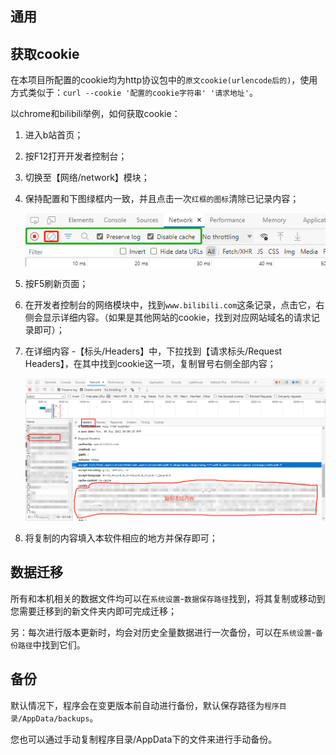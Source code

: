 ## 通用 <!-- {docsify-ignore} -->

## 获取cookie

在本项目所配置的cookie均为http协议包中的`原文cookie(urlencode后的)`，使用方式类似于：`curl --cookie '配置的cookie字符串' '请求地址'`。

以chrome和bilibili举例，如何获取cookie：

1. 进入b站首页；
2. 按F12打开开发者控制台；
3. 切换至【网络/network】模块；
4. 保持配置和下图绿框内一致，并且点击一次`红框的图标`清除已记录内容；

    ![common-cookie](../img/common-cookie-1.png)
5. 按F5刷新页面；
6. 在开发者控制台的网络模块中，找到`www.bilibili.com`这条记录，点击它，右侧会显示详细内容。（如果是其他网站的cookie，找到对应网站域名的请求记录即可）；
7. 在详细内容 -【标头/Headers】中，下拉找到【请求标头/Request Headers】，在其中找到cookie这一项，复制冒号右侧全部内容；

    ![common-cookie](../img/common-cookie-2.png)
8. 将复制的内容填入本软件相应的地方并保存即可；

## 数据迁移

所有和本机相关的数据文件均可以在`系统设置`-`数据保存路径`找到，将其复制或移动到您需要迁移到的新文件夹内即可完成迁移；

另：每次进行版本更新时，均会对历史全量数据进行一次备份，可以在`系统设置`-`备份路径`中找到它们。

## 备份

默认情况下，程序会在变更版本前自动进行备份，默认保存路径为`程序目录/AppData/backups`。

您也可以通过手动复制程序目录/AppData下的文件来进行手动备份。